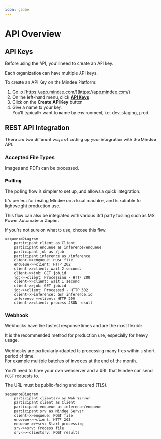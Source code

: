 ```yaml
---
icon: globe
---
```


# API Overview

## API Keys

Before using the API, you'll need to create an API key.

Each organization can have multiple API keys.

To create an API Key on the Mindee Platform:

1. Go to [https://app.mindee.com/](https://app.mindee.com/)
2. On the left-hand menu, click [**API Keys**](https://app.mindee.com/api-keys)
3. Click on the **Create API Key** button
4. Give a name to your key.\
   You'll typically want to name by environment, i.e. dev, staging, prod.

## REST API Integration

There are two different ways of setting up your integration with the Mindee API.

### Accepted File Types

Images and PDFs can be processed.

### Polling

The polling flow is simpler to set up, and allows a quick integration.

It's perfect for testing Mindee on a local machine, and is suitable for lightweight production use.

This flow can also be integrated with various 3rd party tooling such as MS Power Automate or Zapier.

If you're not sure on what to use, choose this flow.

```mermaid
sequenceDiagram
    participant client as Client
    participant enqueue as inference/enqueue
    participant job as /job
    participant inference as /inference
    client->>enqueue: POST file
    enqueue->>client: HTTP 202
    client->>client: wait 2 seconds
    client->>job: GET job.id
    job->>client: Processing - HTTP 200
    client->>client: wait 1 second
    client->>job: GET job.id
    job->>client: Processed - HTTP 302
    client->>inference: GET inference.id
    inference->>client: HTTP 200
    client->>client: process JSON result
```

### Webhook

Webhooks have the fastest response times and are the most flexible.

It is the recommended method for production use, especially for heavy usage.\
\
Webhooks are particularly adapted to processing many files within a short period of time.\
For example multiple batches of invoices at the end of the month.

You'll need to have your own webserver and a URL that Mindee can send `POST` requests to.

The URL must be public-facing and secured (TLS).

```mermaid
sequenceDiagram
    participant clientsrv as Web Server
    participant client as Client
    participant enqueue as inference/enqueue
    participant srv as Mindee Server
    client->>enqueue: POST file
    enqueue->>client: HTTP 202
    enqueue->>+srv: Start processing
    srv->>srv: Process file
    srv->>-clientsrv: POST results
```
